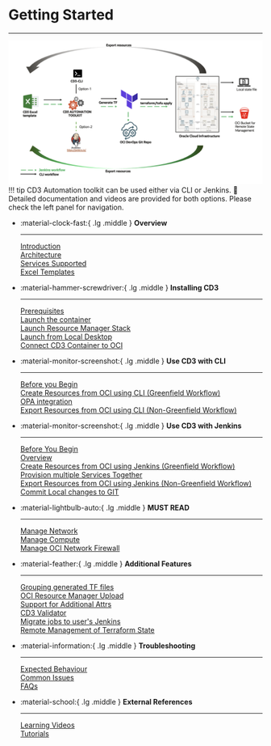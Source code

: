 # **Getting Started** 
---

<img width="1049" alt="CD3 Toolkit Process" src="images/CD3-Process.png">

<br>
!!! tip
    CD3 Automation toolkit can be used either via CLI or Jenkins.   
    📖 Detailed documentation and videos are provided for both options. Please check the left    panel for navigation.

<style>
    .grid.cards {
        border-top-color: #5c926c;
        border-radius: 0.5rem;
    }
</style>

<div class="grid cards" style="border-top-color: #5c926c; border-radius: 1.5rem;" markdown>


-   :material-clock-fast:{ .lg .middle } __Overview__

    ---
    [Introduction](cd3-overview.md)<br>
    [Architecture](architecture.md)<br>
    [Services Supported](supportedservices.md)<br>
    [Excel Templates](excel-templates.md)<br>

-   :material-hammer-screwdriver:{ .lg .middle } __Installing CD3__

    ---
    [Prerequisites](prerequisites.md)<br>
    [Launch the container](launch-container.md)<br>
    [Launch Resource Manager Stack](launch-from-rmstack.md)<br>
    [Launch from Local Desktop](launch-from-local.md)<br>
    [Connect CD3 Container to OCI](connect-container-to-oci-tenancy.md)<br>

-   :material-monitor-screenshot:{ .lg .middle } __Use CD3 with CLI__

    ---
    [Before you Begin](cd3-cli.md)<br>
    [Create Resources from OCI using CLI (Greenfield Workflow)](greenfield-cli.md)<br>
    [OPA integration](opa-integration.md)<br>
    [Export Resources from OCI using CLI (Non-Greenfield Workflow)](nongreenfield-cli.md)<br>


-   :material-monitor-screenshot:{ .lg .middle } __Use CD3 with Jenkins__

    ---

    [Before You Begin](cd3-jenkins.md)<br>
    [Overview](jenkinsintro.md)<br>
    [Create Resources from OCI using Jenkins (Greenfield Workflow)](greenfield-jenkins.md)<br>
    [Provision multiple Services Together](multiple-services-jenkins.md)<br>
    [Export Resources from OCI using Jenkins (Non-Greenfield Workflow)](nongreenfield-jenkins.md)<br>
    [Commit Local changes to GIT](sync-cli-jenkins.md)<br>   
    

-   :material-lightbulb-auto:{ .lg .middle } __MUST READ__

    ---
    [Manage Network](manage-network.md)<br>
    [Manage Compute](manage-compute.md)<br>
    [Manage OCI Network Firewall](manage-firewall.md)<br>
    

-   :material-feather:{ .lg .middle } __Additional Features__

    ---
    [Grouping generated TF files](group-tf-files.md)<br>
    [OCI Resource Manager Upload](resource-manager-upload.md)<br>
    [Support for Additional Attrs](additional-attributes.md)<br>
    [CD3 Validator](cd3validator.md)<br>
    [Migrate jobs to user's Jenkins](jobs-migration.md)<br>
    [Remote Management of Terraform State](remotestate.md)<br>

-  :material-information:{ .lg .middle } __Troubleshooting__

    ---
    [Expected Behaviour](knownbehaviour.md)<br>
    [Common Issues](commonissues.md)<br>
    [FAQs](faq.md)<br>

-  :material-school:{ .lg .middle } __External References__

    ---
    [Learning Videos](learningvideos.md)<br>
    [Tutorials](tutorials.md)<br>
</div>